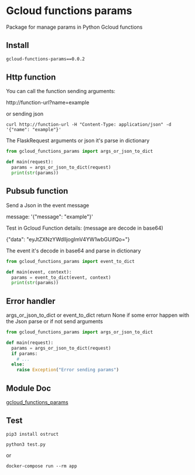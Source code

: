 # Gcloud functions params

Package for manage params in Python Gcloud functions

## Install

```requirements.txt
gcloud-functions-params==0.0.2
```

## Http function

You can call the function sending arguments:

http://function-url?name=example

or sending json

```
curl http://function-url -H "Content-Type: application/json" -d '{"name": "example"}'
```

The FlaskRequest arguments or json it's parse in dictionary

```python
from gcloud_functions_params import args_or_json_to_dict

def main(request):
  params = args_or_json_to_dict(request)
  print(str(params))
```

## Pubsub function

Send a Json in the event message

message: '{"message": "example"}'

Test in Gcloud Function details:
(message are decode in base64)

{"data": "eyJtZXNzYWdlIjogImV4YW1wbGUifQo="}

The event it's decode in base64 and parse in dictionary

```python
from gcloud_functions_params import event_to_dict

def main(event, context):
  params = event_to_dict(event, context)
  print(str(params))
```

## Error handler

args_or_json_to_dict or event_to_dict return None if some error happen with the Json parse or if not send arguments

```python
from gcloud_functions_params import args_or_json_to_dict

def main(request):
  params = args_or_json_to_dict(request)
  if params:
    # ...
  else:
    raise Exception("Error sending params")
```

## Module Doc

[gcloud_functions_params](https://miguelsavignano.github.io/gcloud-functions-params/source/gcloud_functions_params.html#module-gcloud_functions_params)

## Test

```
pip3 install ostruct
```

```
python3 test.py
```

or

```
docker-compose run --rm app
```
